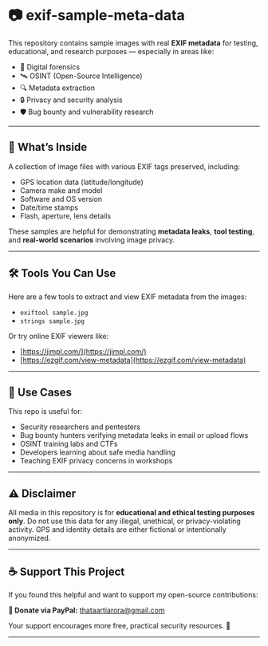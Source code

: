 

# 📷 exif-sample-meta-data

This repository contains sample images with real **EXIF metadata** for testing, educational, and research purposes — especially in areas like:

* 📸 Digital forensics
* 🛰 OSINT (Open-Source Intelligence)
* 🔍 Metadata extraction
* 🔒 Privacy and security analysis
* 🛡️ Bug bounty and vulnerability research

---

## 📁 What’s Inside

A collection of image files with various EXIF tags preserved, including:

* GPS location data (latitude/longitude)
* Camera make and model
* Software and OS version
* Date/time stamps
* Flash, aperture, lens details

These samples are helpful for demonstrating **metadata leaks**, **tool testing**, and **real-world scenarios** involving image privacy.

---

## 🛠 Tools You Can Use

Here are a few tools to extract and view EXIF metadata from the images:

* `exiftool sample.jpg`
* `strings sample.jpg`

Or try online EXIF viewers like:

* [https://jimpl.com/](https://jimpl.com/)
* [https://ezgif.com/view-metadata](https://ezgif.com/view-metadata)

---

## 📌 Use Cases

This repo is useful for:

* Security researchers and pentesters
* Bug bounty hunters verifying metadata leaks in email or upload flows
* OSINT training labs and CTFs
* Developers learning about safe media handling
* Teaching EXIF privacy concerns in workshops

---

## ⚠️ Disclaimer

All media in this repository is for **educational and ethical testing purposes only**.
Do not use this data for any illegal, unethical, or privacy-violating activity.
GPS and identity details are either fictional or intentionally anonymized.

---

## ☕ Support This Project

If you found this helpful and want to support my open-source contributions:

**💸 Donate via PayPal:** [thataartiarora@gmail.com](mailto:thataartiarora@gmail.com) 

Your support encourages more free, practical security resources. 🙏

---

